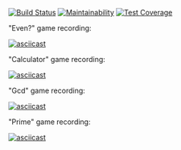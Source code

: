 [![Build Status](https://travis-ci.com/aleksey-mu/frontend-project-lvl1.svg?branch=master)](https://travis-ci.com/aleksey-mu/frontend-project-lvl1) [![Maintainability](https://api.codeclimate.com/v1/badges/e50bb0accdc76a641a90/maintainability)](https://codeclimate.com/github/aleksey-mu/frontend-project-lvl1/maintainability) [![Test Coverage](https://api.codeclimate.com/v1/badges/e50bb0accdc76a641a90/test_coverage)](https://codeclimate.com/github/aleksey-mu/frontend-project-lvl1/test_coverage)

"Even?" game recording:

[![asciicast](https://asciinema.org/a/PI7sHYgx3snxDh5lOzRGnaA7e.svg)](https://asciinema.org/a/PI7sHYgx3snxDh5lOzRGnaA7e)

"Calculator" game recording:

[![asciicast](https://asciinema.org/a/lPa6gMrTkAWY24EinRhEEGZcE.svg)](https://asciinema.org/a/lPa6gMrTkAWY24EinRhEEGZcE)

"Gcd" game recording:

[![asciicast](https://asciinema.org/a/geDG0CaXRUlYCD8xtqDE0tceH.svg)](https://asciinema.org/a/geDG0CaXRUlYCD8xtqDE0tceH)

"Prime" game recording:

[![asciicast](https://asciinema.org/a/IROJLYZ5PvpjGdpWdsgLginPS.svg)](https://asciinema.org/a/IROJLYZ5PvpjGdpWdsgLginPS)
